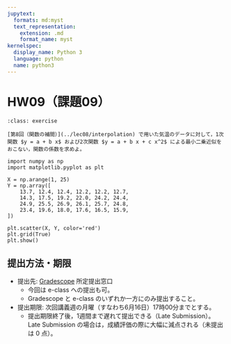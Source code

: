```yaml
---
jupytext:
  formats: md:myst
  text_representation:
    extension: .md
    format_name: myst
kernelspec:
  display_name: Python 3
  language: python
  name: python3
---
```


# HW09（課題09）

````{admonition} 問1
:class: exercise

[第8回（関数の補間）](../lec08/interpolation) で用いた気温のデータに対して，1次関数 $y = a + b x$ および2次関数 $y = a + b x + c x^2$ による最小二乗近似をおこない，関数の係数を求めよ。
````

```{code-cell}
import numpy as np
import matplotlib.pyplot as plt

X = np.arange(1, 25)
Y = np.array([
    13.7, 12.4, 12.4, 12.2, 12.2, 12.7,
    14.3, 17.5, 19.2, 22.0, 24.2, 24.4,
    24.9, 25.5, 26.9, 26.1, 25.7, 24.8,
    23.4, 19.6, 18.0, 17.6, 16.5, 15.9,
])

plt.scatter(X, Y, color='red')
plt.grid(True)
plt.show()
```

## 提出方法・期限

- 提出先: [Gradescope](https://www.gradescope.com/) 所定提出窓口
  - 今回は e-class への提出も可。
  - Gradescope と e-class のいずれか一方にのみ提出すること。
- 提出期限: 次回講義週の月曜（すなわち6月16日）17時00分までとする。
  - 提出期限終了後，1週間まで遅れて提出できる（Late Submission）。Late Submission の場合は，成績評価の際に大幅に減点される（未提出は 0 点）。
